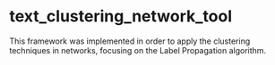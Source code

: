 # text_clustering_network_tool
This framework was implemented in order to apply the clustering techniques in networks, focusing on the Label Propagation algorithm.
